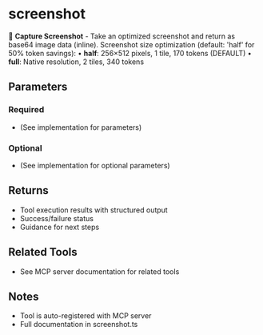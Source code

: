 # screenshot

📸 **Capture Screenshot** - Take an optimized screenshot and return as base64 image data (inline).
Screenshot size optimization (default: 'half' for 50% token savings):
• **half**: 256×512 pixels, 1 tile, 170 tokens (DEFAULT)
• **full**: Native resolution, 2 tiles, 340 tokens

## Parameters

### Required
- (See implementation for parameters)

### Optional
- (See implementation for optional parameters)

## Returns

- Tool execution results with structured output
- Success/failure status
- Guidance for next steps

## Related Tools

- See MCP server documentation for related tools

## Notes

- Tool is auto-registered with MCP server
- Full documentation in screenshot.ts
